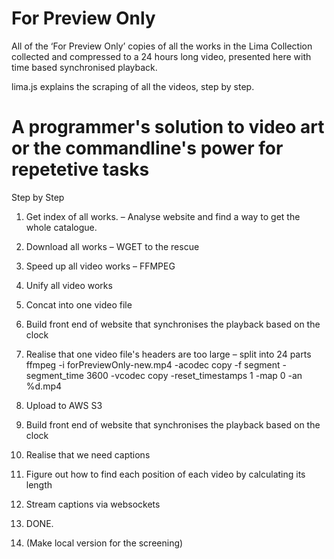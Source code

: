 # For Preview Only

All of the ‘For Preview Only’ copies of all the works in the Lima Collection collected and compressed to a 24 hours long video, presented here with time based synchronised playback. 

lima.js explains the scraping of all the videos, step by step.

# A programmer's solution to video art or the commandline's power for repetetive tasks

Step by Step

1. Get index of all works.
    – Analyse website and find a way to get the whole catalogue.

2. Download all works
    – WGET to the rescue

3. Speed up all video works
    – FFMPEG

4. Unify all video works
5. Concat into one video file
6. Build front end of website that synchronises the playback based on the clock
6. Realise that one video file's headers are too large – split into 24 parts
    ffmpeg -i forPreviewOnly-new.mp4 -acodec copy -f segment -segment_time 3600 -vcodec copy -reset_timestamps 1 -map 0 -an %d.mp4

7. Upload to AWS S3
8. Build front end of website that synchronises the playback based on the clock
9. Realise that we need captions
10. Figure out how to find each position of each video by calculating its length
11. Stream captions via websockets
12. DONE.
13. (Make local version for the screening)
